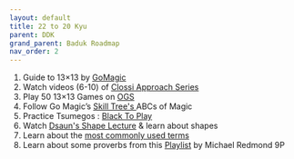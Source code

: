 ```yaml
---
layout: default
title: 22 to 20 Kyu
parent: DDK
grand_parent: Baduk Roadmap
nav_order: 2
---
```


1) Guide to 13×13 by <a href="https://gomagic.org/courses/the-fundamentals-of-go-on-13x13/" target="_blank">GoMagic</a> <br>
2) Watch videos (6-10) of <a href="https://youtube.com/playlist?list=PL5mVjO5OFYSymMy2Mixl7E5vpwFDO_0B4" target="_blank"> Clossi Approach Series </a> <br>
3) Play 50 13×13 Games on <a href="https://online-go.com/" target="_blank"> OGS </a> <br>
4) Follow Go Magic’s <a href="https://gomagic.org/go-problems/" target="_blank"> Skill Tree's </a> ABCs of Magic <br>
5) Practice Tsumegos : <a href="https://blacktoplay.com/" target="_blank"> Black To Play</a> <br>
6) Watch <a href="https://www.youtube.com/watch?v=JKBh8FGK9bU" target="_blank"> Dsaun's Shape Lecture</a> & learn about shapes <br>
7) Learn about the <a href="https://gomagic.org/glossary-of-go-terms/" target="_blank">most commonly used terms</a> <br>
8) Learn about some proverbs from this <a href="https://www.youtube.com/playlist?list=PLW5_cMTm0wvZZbzgAn2plq-yiSd9fo7Jn" target="_blank">Playlist</a> by Michael Redmond 9P

